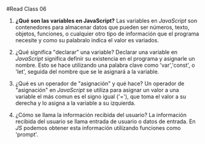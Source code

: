 #Read Class 06

1. **¿Qué son las variables en JavaScript?**
Las variables en *JavaScript* son contenedores para almacenar datos que pueden ser números, texto, objetos, funciones, o cualquier otro tipo de información que el programa necesite y como su palabralo indica el valor es variados.

2. ¿Qué significa "declarar" una variable?
Declarar una variable en *JavaScript* significa definir su existencia en el programa y asignarle un nombre. Esto se hace utilizando una palabra clave como 'var','const', o 'let', seguida del nombre que se le asignará a la variable.

3. ¿Qué es un operador de "asignación" y qué hace?
Un operador de "asignación" en *JavaScript* se utiliza para asignar un valor a una variable el más comun es el signo igual ('='), que toma el valor a su derecha y lo asigna a la variable a su izquierda.

4. ¿Cómo se llama la información recibida del usuario?
La información recibida del usuario se llama entrada de usuario o datos de entrada. En *JS* podemos obtener esta información utilizando funciones como 'prompt'.